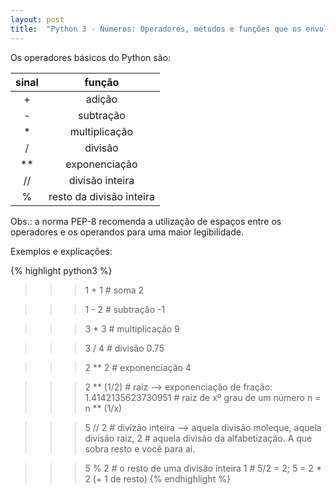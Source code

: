 ```yaml
---
layout: post
title:  "Python 3 - Números: Operadores, métodos e funções que os envolvem" 
---
```



Os operadores básicos do Python são:

| sinal | função                |
|:--:|:------------------------:|
| +  | adição                   |
| -  | subtração                |
| *  | multiplicação            |
| /  | divisão                  |
| ** | exponenciação            |
| // | divisão inteira          |
| %  | resto da divisão inteira |

Obs.: a norma PEP-8 recomenda a utilização de espaços entre os operadores e os operandos para uma maior legibilidade.

Exemplos e explicações:

{% highlight python3 %}
>>> 1 + 1  # soma
2

>>> 1 - 2  # subtração
-1

>>> 3 * 3  # multiplicação
9

>>> 3 / 4  # divisão
0.75

>>> 2 ** 2  # exponenciação
4

>>> 2 ** (1/2)      # raiz --> exponenciação de fração:
1.4142135623730951  # raiz de xº grau de um número n = n ** (1/x)

>>> 5 // 2  # divizão inteira --> aquela divisão moleque, aquela divisão raiz,
2           # aquela divisão da alfabetização. A que sobra resto e você para aí.

>>> 5 % 2   # o resto de uma divisão inteira
1           # 5/2 = 2; 5 = 2 * 2 (+ 1 de resto)
{% endhighlight %}


